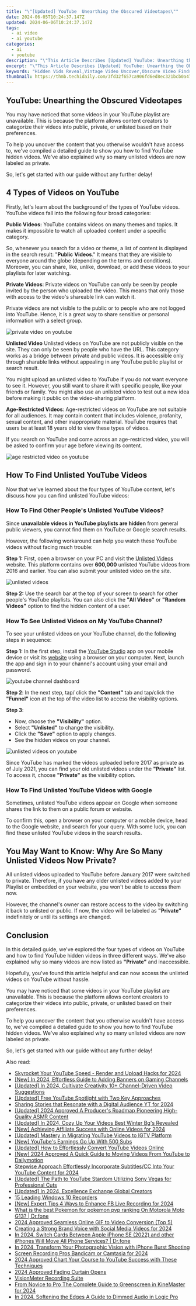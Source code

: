 ```yaml
---
title: "\"[Updated] YouTube  Unearthing the Obscured Videotapes\""
date: 2024-06-05T10:24:37.147Z
updated: 2024-06-06T10:24:37.147Z
tags:
  - ai video
  - ai youtube
categories:
  - ai
  - youtube
description: "\"This Article Describes [Updated] YouTube: Unearthing the Obscured Videotapes\""
excerpt: "\"This Article Describes [Updated] YouTube: Unearthing the Obscured Videotapes\""
keywords: "Hidden Vids Reveal,Vintage Video Uncover,Obscure Video Finds,Lost Film Discovery,Untouched Movie Tapes,Archival Footage Secrets,Rare Films Exposé"
thumbnail: https://thmb.techidaily.com/3fd32f657ca906fd6ed8ec321bcb0a471e050e9fdbe1e0332d4aba568afc6cd5.jpg
---
```


## YouTube: Unearthing the Obscured Videotapes

You may have noticed that some videos in your YouTube playlist are unavailable. This is because the platform allows content creators to categorize their videos into public, private, or unlisted based on their preferences.

To help you uncover the content that you otherwise wouldn't have access to, we've compiled a detailed guide to show you how to find YouTube hidden videos. We've also explained why so many unlisted videos are now labeled as private.

So, let's get started with our guide without any further delay!

## 4 Types of Videos on YouTube

Firstly, let's learn about the background of the types of YouTube videos. YouTube videos fall into the following four broad categories:

**Public Videos:** YouTube contains videos on many themes and topics. It makes it impossible to watch all uploaded content under a specific category.

So, whenever you search for a video or theme, a list of content is displayed in the search result: "**Public** **Videos**." It means that they are visible to everyone around the globe (depending on the terms and conditions). Moreover, you can share, like, unlike, download, or add these videos to your playlists for later watching.

**Private Videos**: Private videos on YouTube can only be seen by people invited by the person who uploaded the video. This means that only those with access to the video's shareable link can watch it.

Private videos are not visible to the public or to people who are not logged into YouTube. Hence, it is a great way to share sensitive or personal information with a select group.

![private video on youtube](https://images.wondershare.com/filmora/article-images/private-video-on-youtube.png)

**Unlisted Video** Unlisted videos on YouTube are not publicly visible on the site. They can only be seen by people who have the URL. This category works as a bridge between private and public videos. It is accessible only through sharable links without appealing in any YouTube public playlist or search result.

You might upload an unlisted video to YouTube if you do not want everyone to see it. However, you still want to share it with specific people, like your friends or family. You might also use an unlisted video to test out a new idea before making it public on the video-sharing platform.

**Age-Restricted Videos**: Age-restricted videos on YouTube are not suitable for all audiences. It may contain content that includes violence, profanity, sexual content, and other inappropriate material. YouTube requires that users be at least 18 years old to view these types of videos.

If you search on YouTube and come across an age-restricted video, you will be asked to confirm your age before viewing its content.

![age restricted video on youtube](https://images.wondershare.com/filmora/article-images/age-restricted-videos-on-youtube.png)

## How To Find Unlisted YouTube Videos

Now that we've learned about the four types of YouTube content, let's discuss how you can find unlisted YouTube videos:

### How To Find Other People's Unlisted YouTube Videos?

Since **unavailable videos in YouTube playlists are hidden** from general public viewers, you cannot find them on YouTube or Google search results.

However, the following workaround can help you watch these YouTube videos without facing much trouble:

**Step 1:** First, open a browser on your PC and visit the [Unlisted Videos](https://unlistedvideos.com/) website. This platform contains over **600,000** unlisted YouTube videos from 2016 and earlier. You can also submit your unlisted video on the site.

![unlisted videos](https://images.wondershare.com/filmora/article-images/using-the-unlisted-videos-website-to-see-hidden-videos.png)

**Step 2:** Use the search bar at the top of your screen to search for other people's YouTube playlists. You can also click the **"All Video"** or **"Random Videos"** option to find the hidden content of a user.

### How To See Unlisted Videos on My YouTube Channel?

To see your unlisted videos on your YouTube channel, do the following steps in sequence:

**Step 1:** In the first step, install the [YouTube Studio](https://play.google.com/store/apps/details?id=com.google.android.apps.youtube.creator&hl=en&gl=US) app on your mobile device or visit its [website](https://studio.youtube.com/) using a browser on your computer. Next, launch the app and sign in to your channel's account using your email and password.

![youtube channel dashboard](https://images.wondershare.com/filmora/article-images/accessing-youtube-studio-to-see-unlisted-videos.png)

**Step 2**: In the next step, tap/ click the **"Content"** tab and tap/click the **"Funnel"** icon at the top of the video list to access the visibility options.

**Step 3**:

* Now, choose the **"Visibility"** option.
* Select **"Unlisted"** to change the visibility.
* Click the **"Save"** option to apply changes.
* See the hidden videos on your channel.

![unlisted videos on youtube](https://images.wondershare.com/filmora/article-images/changing-videos-visibility-to-see-unlisted-videos-on-youtube.png)

Since YouTube has marked the videos uploaded before 2017 as private as of July 2021, you can find your old unlisted videos under the **"Private"** list. To access it, choose **"Private"** as the visibility option.

### How To Find Unlisted YouTube Videos with Google

Sometimes, unlisted YouTube videos appear on Google when someone shares the link to them on a public forum or website.

To confirm this, open a browser on your computer or a mobile device, head to the Google website, and search for your query. With some luck, you can find these unlisted YouTube videos in the search results.

## You May Want to Know: Why Are So Many Unlisted Videos Now Private?

All unlisted videos uploaded to YouTube before January 2017 were switched to private. Therefore, if you have any older unlisted videos added to your Playlist or embedded on your website, you won't be able to access them now.

However, the channel's owner can restore access to the video by switching it back to unlisted or public. If now, the video will be labeled as **"Private"** indefinitely or until its settings are changed.

## Conclusion

In this detailed guide, we've explored the four types of videos on YouTube and how to find YouTube hidden videos in three different ways. We've also explained why so many videos are now listed as **"Private"** and inaccessible.

Hopefully, you've found this article helpful and can now access the unlisted videos on YouTube without hassle.

You may have noticed that some videos in your YouTube playlist are unavailable. This is because the platform allows content creators to categorize their videos into public, private, or unlisted based on their preferences.

To help you uncover the content that you otherwise wouldn't have access to, we've compiled a detailed guide to show you how to find YouTube hidden videos. We've also explained why so many unlisted videos are now labeled as private.

So, let's get started with our guide without any further delay!

<span class="atpl-alsoreadstyle">Also read:</span>
<div><ul>
<li><a href="https://facebook-video-footage.techidaily.com/skyrocket-your-youtube-speed-render-and-upload-hacks-for-2024/"><u>Skyrocket Your YouTube Speed - Render and Upload Hacks for 2024</u></a></li>
<li><a href="https://facebook-video-footage.techidaily.com/new-in-2024-effortless-guide-to-adding-banners-on-gaming-channels/"><u>[New] In 2024, Effortless Guide to Adding Banners on Gaming Channels</u></a></li>
<li><a href="https://facebook-video-footage.techidaily.com/updated-in-2024-cultivate-creativity-10plus-channel-driven-video-suggestions/"><u>[Updated] In 2024, Cultivate Creativity  10+ Channel-Driven Video Suggestions</u></a></li>
<li><a href="https://facebook-video-footage.techidaily.com/updated-free-youtube-spotlight-with-two-key-approaches/"><u>[Updated] Free YouTube Spotlight with Two Key Approaches</u></a></li>
<li><a href="https://facebook-video-footage.techidaily.com/sharing-stories-that-resonate-with-a-digital-audience-yt-for-2024/"><u>Sharing Stories that Resonate with a Digital Audience YT for 2024</u></a></li>
<li><a href="https://facebook-video-footage.techidaily.com/updated-2024-approved-a-producers-roadmap-pioneering-high-quality-asmr-content/"><u>[Updated] 2024 Approved  A Producer's Roadmap  Pioneering High-Quality ASMR Content</u></a></li>
<li><a href="https://facebook-video-footage.techidaily.com/updated-in-2024-cozy-up-your-videos-best-winter-bgs-revealed/"><u>[Updated] In 2024, Cozy Up Your Videos  Best Winter Bg's Revealed</u></a></li>
<li><a href="https://facebook-video-footage.techidaily.com/new-achieving-affiliate-success-with-online-videos-for-2024/"><u>[New] Achieving Affiliate Success with Online Videos for 2024</u></a></li>
<li><a href="https://facebook-video-footage.techidaily.com/updated-mastery-in-migrating-youtube-videos-to-igtv-platform/"><u>[Updated] Mastery in Migrating YouTube Videos to IGTV Platform</u></a></li>
<li><a href="https://facebook-video-footage.techidaily.com/new-youtubes-earnings-go-up-with-500-subs/"><u>[New] YouTube's Earnings Go Up With 500 Subs</u></a></li>
<li><a href="https://facebook-video-footage.techidaily.com/updated-how-to-effortlessly-convert-youtube-videos-online/"><u>[Updated] How to Effortlessly Convert YouTube Videos Online</u></a></li>
<li><a href="https://facebook-video-footage.techidaily.com/new-2024-approved-a-quick-guide-to-moving-videos-from-youtube-to-dailymotion/"><u>[New] 2024 Approved  A Quick Guide to Moving Videos From YouTube to Dailymotion</u></a></li>
<li><a href="https://facebook-video-footage.techidaily.com/stepwise-approach-effortlessly-incorporate-subtitlescc-into-your-youtube-content-for-2024/"><u>Stepwise Approach  Effortlessly Incorporate Subtitles/CC Into Your YouTube Content for 2024</u></a></li>
<li><a href="https://facebook-video-footage.techidaily.com/updated-the-path-to-youtube-stardom-utilizing-sony-vegas-for-professional-cuts/"><u>[Updated] The Path to YouTube Stardom  Utilizing Sony Vegas for Professional Cuts</u></a></li>
<li><a href="https://facebook-video-footage.techidaily.com/updated-in-2024-excellence-exchange-global-creators/"><u>[Updated] In 2024, Excellence Exchange  Global Creators</u></a></li>
<li><a href="https://screen-sharing-recording.techidaily.com/15-leading-windows-10-recorders/"><u>15 Leading Windows 10 Recorders</u></a></li>
<li><a href="https://video-screen-grab.techidaily.com/new-expert-tips-4-ways-to-enhance-fb-live-recording-for-2024/"><u>[New] Expert Tips  4 Ways to Enhance FB Live Recording for 2024</u></a></li>
<li><a href="https://android-pokemon-go.techidaily.com/what-is-the-best-pokemon-for-pokemon-pvp-ranking-on-motorola-moto-g13-drfone-by-drfone-virtual-android/"><u>What is the best Pokemon for pokemon pvp ranking On Motorola Moto G13? | Dr.fone</u></a></li>
<li><a href="https://some-approaches.techidaily.com/2024-approved-seamless-online-gif-to-video-conversion-top-5/"><u>2024 Approved  Seamless Online GIF to Video Conversion (Top 5)</u></a></li>
<li><a href="https://facebook-video-content.techidaily.com/creating-a-strong-brand-voice-with-social-media-videos-for-2024/"><u>Creating a Strong Brand Voice with Social Media Videos for 2024</u></a></li>
<li><a href="https://iphone-transfer.techidaily.com/in-2024-switch-cards-between-apple-iphone-se-2022-and-other-iphones-will-move-all-phone-services-drfone-by-drfone-transfer-from-ios/"><u>In 2024, Switch Cards Between Apple iPhone SE (2022) and other iPhones Will Move All Phone Services? | Dr.fone</u></a></li>
<li><a href="https://some-skills.techidaily.com/in-2024-transform-your-photographic-vision-with-iphone-burst-shooting/"><u>In 2024, Transform Your Photographic Vision with iPhone Burst Shooting</u></a></li>
<li><a href="https://screen-video-capture.techidaily.com/screen-recording-pros-bandicam-or-camtasia-for-2024/"><u>Screen Recording Pros  Bandicam or Camtasia for 2024</u></a></li>
<li><a href="https://youtube-videos.techidaily.com/2024-approved-chart-your-course-to-youtube-success-with-these-techniques/"><u>2024 Approved  Chart Your Course to YouTube Success with These Techniques</u></a></li>
<li><a href="https://some-knowledge.techidaily.com/2024-approved-fading-curtain-opens/"><u>2024 Approved  Fading Curtain Opens</u></a></li>
<li><a href="https://visual-screen-recording.techidaily.com/visionmeter-recording-suite/"><u>VisionMeter Recording Suite</u></a></li>
<li><a href="https://some-techniques.techidaily.com/from-novice-to-pro-the-complete-guide-to-greenscreen-in-kinemaster-for-2024/"><u>From Novice to Pro  The Complete Guide to Greenscreen in KineMaster for 2024</u></a></li>
<li><a href="https://extra-skills.techidaily.com/in-2024-softening-the-edges-a-guide-to-dimmed-audio-in-logic-pro/"><u>In 2024, Softening the Edges  A Guide to Dimmed Audio in Logic Pro</u></a></li>
</ul></div>

<ins class="adsbygoogle"
      style="display:block"
      data-ad-client="ca-pub-7571918770474297"
      data-ad-slot="8358498916"
      data-ad-format="auto"
      data-full-width-responsive="true"></ins>
